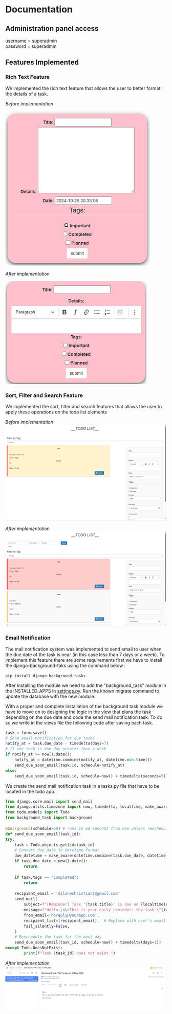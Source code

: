 # Documentation

## Administration panel access

username = superadmin \
password = superadmin

## Features Implemented

### Rich Text Feature

We implemented the rich text feature that allows the user to better format the details of a task.

*Before implementation*

![Before implementing rich text feature](resources/img1.png)

*After implementation*

![After implementing rich text feature](resources/img2.png)

### Sort, Filter and Search Feature

We implemented the sort, filter and search features that allows the user to apply these operations on the todo list elements

*Before implementation*
![Before implementing sort_filter_search feature](resources/img3.png)

*After implementation*
![After implementing sort_filter_search feature](resources/img4.png)

### Email Notification

The mail notification system was implemented to send email to user when the due date of the task is near (in this case less than 7 days or a week). To implement this feature there are some requirements first we have to install the django-background-taks using the command below :

`pip install django-background-tasks`

After installing the module we need to add the "background_task" module in the INSTALLED_APPS in [settings.py](/todo_site/todo_site/settings.py#L41-L42). Run the known migrate command to update the database with the new module.

With a proper and complete installation of the background task module we have to move on to designing the logic in the view that plans the task depending on the due date and code the send mail notification task. To do so we write in the views file the following code after saving each task.

```python
task = form.save()
# Send email notification for due tasks
notify_at = task.due_date - timedelta(days=7)
# If the task is due day greater than a week
if notify_at >= now().date():
    notify_at = datetime.combine(notify_at, datetime.min.time())
    send_due_soon_email(task.id, schedule=notify_at)
else:
    send_due_soon_email(task.id, schedule=now() + timedelta(seconds=5))          
```

We create the send mail notification task in a tasks.py file that have to be located in the todo app.

```python
from django.core.mail import send_mail
from django.utils.timezone import now, timedelta, localtime, make_aware, datetime
from todo.models import Todo
from background_task import background

@background(schedule=60) # runs in 60 seconds from now unless rescheduled
def send_due_soon_email(task_id):
try:
    task = Todo.objects.get(id=task_id)
    # Convert due_date to datetime format
    due_datetime = make_aware(datetime.combine(task.due_date, datetime.min.time()))
    if task.due_date < now().date():
        return
    
    if task.tags == "Completed":
        return
    
    recipient_email = 'dilanechristian2@gmail.com'
    send_mail(
        subject=f"[Reminder] Task '{task.title}' is due on {localtime(due_datetime).strftime('%d %b %Y')}",
        message=f"Hello,\n\nThis is your daily reminder: the task \"{task.title}\" is due on {localtime(due_datetime).strftime('%A, %d %B %Y at %I:%M %p')}.\n\nStay focused!",
        from_email='noreply@yourapp.com',
        recipient_list=[recipient_email],  # Replace with user's email
        fail_silently=False,
    )
    # Reschedule the task for the next day
    send_due_soon_email(task_id, schedule=now() + timedelta(days=1))
except Todo.DoesNotExist:
        print(f"Task {task_id} does not exist.")
```

*After implementation*
![After implementing the email notification feature](resources/img5.png)
